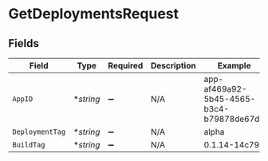 # GetDeploymentsRequest


## Fields

| Field                                    | Type                                     | Required                                 | Description                              | Example                                  |
| ---------------------------------------- | ---------------------------------------- | ---------------------------------------- | ---------------------------------------- | ---------------------------------------- |
| `AppID`                                  | **string*                                | :heavy_minus_sign:                       | N/A                                      | app-af469a92-5b45-4565-b3c4-b79878de67d2 |
| `DeploymentTag`                          | **string*                                | :heavy_minus_sign:                       | N/A                                      | alpha                                    |
| `BuildTag`                               | **string*                                | :heavy_minus_sign:                       | N/A                                      | 0.1.14-14c793                            |